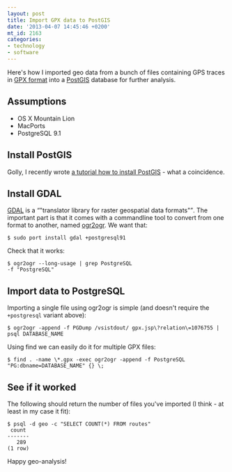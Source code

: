```yaml
---
layout: post
title: Import GPX data to PostGIS
date: '2013-04-07 14:45:46 +0200'
mt_id: 2163
categories:
- technology
- software
---
```

Here's how I imported geo data from a bunch of files containing GPS traces in [GPX format](http://en.wikipedia.org/wiki/GPS_eXchange_Format) into a [PostGIS](http://postgis.net/) database for further analysis.

<!--more-->

## Assumptions

* OS X Mountain Lion
* MacPorts
* PostgreSQL 9.1

## Install PostGIS

Golly, I recently wrote [a tutorial how to install PostGIS](http://mentalized.net/journal/2013/04/05/how_to_install_postgis_on_mountain_lion/) - what a coincidence.

## Install GDAL

[GDAL](http://www.gdal.org/) is a <q>"translator library for raster geospatial data formats"</q>.  The important part is that it comes with a commandline tool to convert from one format to another, named [ogr2ogr](http://www.gdal.org/ogr2ogr.html). We want that:

    $ sudo port install gdal +postgresql91

Check that it works:

    $ ogr2ogr --long-usage | grep PostgreSQL
    -f "PostgreSQL"

## Import data to PostgreSQL

Importing a single file using ogr2ogr is simple (and doesn't require the `+postgresql` variant above):

    $ ogr2ogr -append -f PGDump /vsistdout/ gpx.jsp\?relation\=1076755 | psql DATABASE_NAME

Using find we can easily do it for multiple GPX files:

    $ find . -name \*.gpx -exec ogr2ogr -append -f PostgreSQL "PG:dbname=DATABASE_NAME" {} \;

## See if it worked

The following should return the number of files you've imported (I think - at least in my case it fit):

    $ psql -d geo -c "SELECT COUNT(*) FROM routes"
     count
    -------
       289
    (1 row)

Happy geo-analysis!
